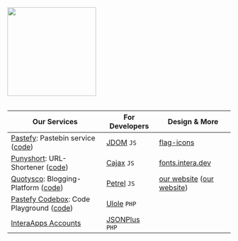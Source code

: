 <a>
<picture>
<source media="(prefers-color-scheme: dark)" srcset="/images/logo-dark.svg">
<source media="(prefers-color-scheme: light)" srcset="/images/logo-light.svg" />
<img src="/branding/fw-logo.svg" width="200px" />
</picture>
</a>
<br>

<br>


<p align="center">

| Our Services                                                                                                         | For Developers                                               | Design & More                                                                                   |
|----------------------------------------------------------------------------------------------------------------------|--------------------------------------------------------------|-------------------------------------------------------------------------------------------------|
| [Pastefy](https://pastefy.app): Pastebin service ([code](https://github.com/interaapps/pastefy))                     | [JDOM](https://github.com/interaapps/jdom) `JS`              | [flag-icons](https://github.com/interaapps/flag-icons)                                          |
| [Punyshort](https://puny.be): URL-Shortener ([code](https://github.com/interaapps/punyshort))                        | [Cajax](https://github.com/interaapps/cajax) `JS`            | [fonts.intera.dev](https://fonts.intera.dev/)                                                   |
| [Quotysco](https://quotysco.eu): Blogging-Platform     ([code](https://github.com/interaapps/quotysco))              | [Petrel](https://github.com/interaapps/Petrel) `JS`          | [our website](https://interaapps.de) ([our website](https://github.com/interaapps/new-website)) |
| [Pastefy Codebox](https://box.pastefy.app): Code Playground  ([code](https://github.com/interaapps/pastefy-codebox)) | [Ulole](https://github.com/interaapps/ulole-framework) `PHP` |                                                                                                 |
| [InteraApps Accounts](https://accounts.interaapps.de)                                                                | [JSONPlus](https://github.com/interaapps/jsonplus) `PHP`     |            

</p>

